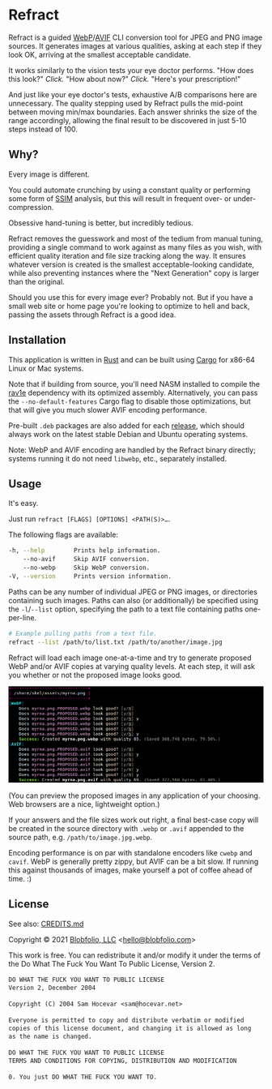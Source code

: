 # Refract

Refract is a guided [WebP](https://en.wikipedia.org/wiki/WebP)/[AVIF](https://en.wikipedia.org/wiki/AV1#AV1_Image_File_Format_(AVIF)) CLI conversion tool for JPEG and PNG image sources. It generates images at various qualities, asking at each step if they look OK, arriving at the smallest acceptable candidate.

It works similarly to the vision tests your eye doctor performs. "How does this look?" *Click.* "How about now?" *Click.* "Here's your prescription!"

And just like your eye doctor's tests, exhaustive A/B comparisons here are unnecessary. The quality stepping used by Refract pulls the mid-point between moving min/max boundaries. Each answer shrinks the size of the range accordingly, allowing the final result to be discovered in just 5-10 steps instead of 100.



## Why?

Every image is different.

You could automate crunching by using a constant quality or performing some form of [SSIM](https://en.wikipedia.org/wiki/Structural_similarity) analysis, but this will result in frequent over- or under-compression.

Obsessive hand-tuning is better, but incredibly tedious.

Refract removes the guesswork and most of the tedium from manual tuning, providing a single command to work against as many files as you wish, with efficient quality iteration and file size tracking along the way. It ensures whatever version is created is the smallest acceptable-looking candidate, while also preventing instances where the "Next Generation" copy is larger than the original.

Should you use this for every image ever? Probably not. But if you have a small web site or home page you're looking to optimize to hell and back, passing the assets through Refract is a good idea.



## Installation

This application is written in [Rust](https://www.rust-lang.org/) and can be built using [Cargo](https://github.com/rust-lang/cargo) for x86-64 Linux or Mac systems.

Note that if building from source, you'll need NASM installed to compile the [rav1e](https://github.com/xiph/rav1e#dependency-nasm) dependency with its optimized assembly. Alternatively, you can pass the `--no-default-features` Cargo flag to disable those optimizations, but that will give you much slower AVIF encoding performance.

Pre-built `.deb` packages are also added for each [release](https://github.com/Blobfolio/refract/releases/latest), which should always work on the latest stable Debian and Ubuntu operating systems.

Note: WebP and AVIF encoding are handled by the Refract binary directly; systems running it do not need `libwebp`, etc., separately installed.



## Usage

It's easy.

Just run `refract [FLAGS] [OPTIONS] <PATH(S)>…`.

The following flags are available:

```bash
-h, --help        Prints help information.
    --no-avif     Skip AVIF conversion.
    --no-webp     Skip WebP conversion.
-V, --version     Prints version information.
```

Paths can be any number of individual JPEG or PNG images, or directories containing such images. Paths can also (or additionally) be specified using the `-l`/`--list` option, specifying the path to a text file containing paths one-per-line.

```bash
# Example pulling paths from a text file.
refract --list /path/to/list.txt /path/to/another/image.jpg
```

Refract will load each image one-at-a-time and try to generate proposed WebP and/or AVIF copies at varying quality levels. At each step, it will ask you whether or not the proposed image looks good.

![Example CLI output.](https://github.com/Blobfolio/refract/raw/master/skel/prompt.png)

(You can preview the proposed images in any application of your choosing. Web browsers are a nice, lightweight option.)

If your answers and the file sizes work out right, a final best-case copy will be created in the source directory with `.webp` or `.avif` appended to the source path, e.g. `/path/to/image.jpg.webp`.

Encoding performance is on par with standalone encoders like `cwebp` and `cavif`. WebP is generally pretty zippy, but AVIF can be a bit slow. If running this against thousands of images, make yourself a pot of coffee ahead of time. :)



## License

See also: [CREDITS.md](CREDITS.md)

Copyright © 2021 [Blobfolio, LLC](https://blobfolio.com) &lt;hello@blobfolio.com&gt;

This work is free. You can redistribute it and/or modify it under the terms of the Do What The Fuck You Want To Public License, Version 2.

    DO WHAT THE FUCK YOU WANT TO PUBLIC LICENSE
    Version 2, December 2004
    
    Copyright (C) 2004 Sam Hocevar <sam@hocevar.net>
    
    Everyone is permitted to copy and distribute verbatim or modified
    copies of this license document, and changing it is allowed as long
    as the name is changed.
    
    DO WHAT THE FUCK YOU WANT TO PUBLIC LICENSE
    TERMS AND CONDITIONS FOR COPYING, DISTRIBUTION AND MODIFICATION
    
    0. You just DO WHAT THE FUCK YOU WANT TO.
